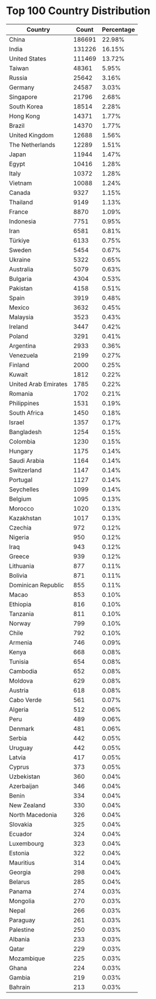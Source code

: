 # Top 100 Country Distribution
| Country | Count | Percentage |
|----|----|----|
| China | 186691 | 22.98% |
| India | 131226 | 16.15% |
| United States | 111469 | 13.72% |
| Taiwan | 48361 | 5.95% |
| Russia | 25642 | 3.16% |
| Germany | 24587 | 3.03% |
| Singapore | 21796 | 2.68% |
| South Korea | 18514 | 2.28% |
| Hong Kong | 14371 | 1.77% |
| Brazil | 14370 | 1.77% |
| United Kingdom | 12688 | 1.56% |
| The Netherlands | 12289 | 1.51% |
| Japan | 11944 | 1.47% |
| Egypt | 10416 | 1.28% |
| Italy | 10372 | 1.28% |
| Vietnam | 10088 | 1.24% |
| Canada | 9327 | 1.15% |
| Thailand | 9149 | 1.13% |
| France | 8870 | 1.09% |
| Indonesia | 7751 | 0.95% |
| Iran | 6581 | 0.81% |
| Türkiye | 6133 | 0.75% |
| Sweden | 5454 | 0.67% |
| Ukraine | 5322 | 0.65% |
| Australia | 5079 | 0.63% |
| Bulgaria | 4304 | 0.53% |
| Pakistan | 4158 | 0.51% |
| Spain | 3919 | 0.48% |
| Mexico | 3632 | 0.45% |
| Malaysia | 3523 | 0.43% |
| Ireland | 3447 | 0.42% |
| Poland | 3291 | 0.41% |
| Argentina | 2933 | 0.36% |
| Venezuela | 2199 | 0.27% |
| Finland | 2000 | 0.25% |
| Kuwait | 1812 | 0.22% |
| United Arab Emirates | 1785 | 0.22% |
| Romania | 1702 | 0.21% |
| Philippines | 1531 | 0.19% |
| South Africa | 1450 | 0.18% |
| Israel | 1357 | 0.17% |
| Bangladesh | 1254 | 0.15% |
| Colombia | 1230 | 0.15% |
| Hungary | 1175 | 0.14% |
| Saudi Arabia | 1164 | 0.14% |
| Switzerland | 1147 | 0.14% |
| Portugal | 1127 | 0.14% |
| Seychelles | 1099 | 0.14% |
| Belgium | 1095 | 0.13% |
| Morocco | 1020 | 0.13% |
| Kazakhstan | 1017 | 0.13% |
| Czechia | 972 | 0.12% |
| Nigeria | 950 | 0.12% |
| Iraq | 943 | 0.12% |
| Greece | 939 | 0.12% |
| Lithuania | 877 | 0.11% |
| Bolivia | 871 | 0.11% |
| Dominican Republic | 855 | 0.11% |
| Macao | 853 | 0.10% |
| Ethiopia | 816 | 0.10% |
| Tanzania | 811 | 0.10% |
| Norway | 799 | 0.10% |
| Chile | 792 | 0.10% |
| Armenia | 746 | 0.09% |
| Kenya | 668 | 0.08% |
| Tunisia | 654 | 0.08% |
| Cambodia | 652 | 0.08% |
| Moldova | 629 | 0.08% |
| Austria | 618 | 0.08% |
| Cabo Verde | 561 | 0.07% |
| Algeria | 512 | 0.06% |
| Peru | 489 | 0.06% |
| Denmark | 481 | 0.06% |
| Serbia | 442 | 0.05% |
| Uruguay | 442 | 0.05% |
| Latvia | 417 | 0.05% |
| Cyprus | 373 | 0.05% |
| Uzbekistan | 360 | 0.04% |
| Azerbaijan | 346 | 0.04% |
| Benin | 334 | 0.04% |
| New Zealand | 330 | 0.04% |
| North Macedonia | 326 | 0.04% |
| Slovakia | 325 | 0.04% |
| Ecuador | 324 | 0.04% |
| Luxembourg | 323 | 0.04% |
| Estonia | 322 | 0.04% |
| Mauritius | 314 | 0.04% |
| Georgia | 298 | 0.04% |
| Belarus | 285 | 0.04% |
| Panama | 274 | 0.03% |
| Mongolia | 270 | 0.03% |
| Nepal | 266 | 0.03% |
| Paraguay | 261 | 0.03% |
| Palestine | 250 | 0.03% |
| Albania | 233 | 0.03% |
| Qatar | 229 | 0.03% |
| Mozambique | 225 | 0.03% |
| Ghana | 224 | 0.03% |
| Gambia | 219 | 0.03% |
| Bahrain | 213 | 0.03% |
